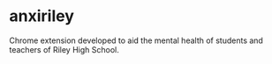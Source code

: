 # anxiriley
Chrome extension developed to aid the mental health of students and teachers of Riley High School.
